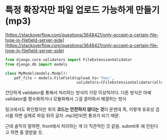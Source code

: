# 특정 확장자만 파일 업로드 가능하게 만들기 (mp3)

[https://stackoverflow.com/questions/3648421/only-accept-a-certain-file-type-in-filefield-server-side](https://stackoverflow.com/questions/3648421/only-accept-a-certain-file-type-in-filefield-server-side)

```python
from django.core.validators import FileExtensionValidator
from django.db import models

class MyModel(models.Model):
    pdf_file = models.FileField(upload_to='foo/',
                                validators=[FileExtensionValidator(allowed_extensions=['pdf'])])
```

간단하게 vaildator를 통해서 처리하는 방식이 가장 이상적이다. 다른 방식은 아예 validator를 함수화하거나 모듈화해서 그걸 끌어와서 해결하는 방식

링크에서도 확인했지만 위의 **코드는 안전하지 않다는 것**이 문젠데 즉, 이렇게 유효성 검사를 하면 실제로 파일 뒤의 글자 .mp3만되면 통과가 되기 때문.

근데 솔직히 말하면, front에서 처리하는 게 더 직관적인 것 같음. submit후 에 안된다고 하면 좀 열받을 듯.
